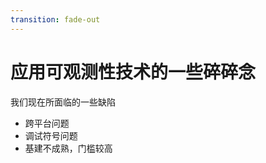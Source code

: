 ```yaml
---
transition: fade-out
---
```


# 应用可观测性技术的一些碎碎念

我们现在所面临的一些缺陷

<v-clicks>

- 跨平台问题
- 调试符号问题
- 基建不成熟，门槛较高

</v-clicks>
